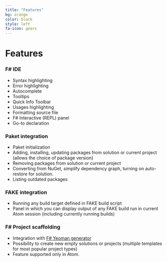 ```yaml
---
title: "Features"
bg: orange
color: black
style: left
fa-icon: gears
---
```


# Features

### F# IDE

* Syntax highlighting
* Error highlighting
* Autocomplete
* Tooltips
* Quick Info Toolbar
* Usages highlighting
* Formatting source file
* F# Interactive (REPL) panel
* Go-to declaration

### Paket integration

* Paket initialization
* Adding, installing, updating packages from solution or current project (allows the choice of package version)
* Removing packages from solution or current project
* Converting from NuGet, simplify dependency graph, turning on auto-restore for solution.
* Listing outdated packages

### FAKE integration

* Running any build target defined in FAKE build script
* Panel in which you can display output of any FAKE build run in current Atom session (including currently running builds)

### F# Project scaffolding

* Integration with [F# Yeoman generator](https://www.npmjs.com/package/generator-fsharp)
* Possibility to create new empty solutions or projects (multiple templates for most popular project types)
* Feature supported only in Atom.
